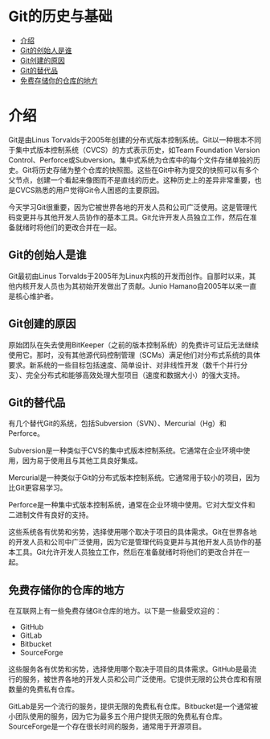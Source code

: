 # Git的历史与基础

- [介绍](#introduction)
- [Git的创始人是谁](#who-created-git)
- [Git创建的原因](#the-reason-why-git-was-created)
- [Git的替代品](#alternatives-to-git)
- [免费存储你的仓库的地方](#where-to-store-your-repositories-for-free)

# 介绍

Git是由Linus Torvalds于2005年创建的分布式版本控制系统。Git以一种根本不同于集中式版本控制系统（CVCS）的方式表示历史，如Team Foundation Version Control、Perforce或Subversion。集中式系统为仓库中的每个文件存储单独的历史。Git将历史存储为整个仓库的快照图。这些在Git中称为提交的快照可以有多个父节点，创建一个看起来像图而不是直线的历史。这种历史上的差异非常重要，也是CVCS熟悉的用户觉得Git令人困惑的主要原因。

今天学习Git很重要，因为它被世界各地的开发人员和公司广泛使用。这是管理代码变更并与其他开发人员协作的基本工具。Git允许开发人员独立工作，然后在准备就绪时将他们的更改合并在一起。

## Git的创始人是谁

Git最初由Linus Torvalds于2005年为Linux内核的开发而创作。自那时以来，其他内核开发人员也为其初始开发做出了贡献。Junio Hamano自2005年以来一直是核心维护者。

## Git创建的原因

原始团队在失去使用BitKeeper（之前的版本控制系统）的免费许可证后无法继续使用它。那时，没有其他源代码控制管理（SCMs）满足他们对分布式系统的具体要求。新系统的一些目标包括速度、简单设计、对非线性开发（数千个并行分支）、完全分布式和能够高效处理大型项目（速度和数据大小）的强大支持。

## Git的替代品

有几个替代Git的系统，包括Subversion（SVN）、Mercurial（Hg）和Perforce。

Subversion是一种类似于CVS的集中式版本控制系统。它通常在企业环境中使用，因为易于使用且与其他工具良好集成。

Mercurial是一种类似于Git的分布式版本控制系统。它通常用于较小的项目，因为比Git更容易学习。

Perforce是一种集中式版本控制系统，通常在企业环境中使用。它对大型文件和二进制文件有良好的支持。

这些系统各有优势和劣势，选择使用哪个取决于项目的具体需求。Git在世界各地的开发人员和公司中广泛使用，因为它是管理代码变更并与其他开发人员协作的基本工具。Git允许开发人员独立工作，然后在准备就绪时将他们的更改合并在一起。

## 免费存储你的仓库的地方

在互联网上有一些免费存储Git仓库的地方。以下是一些最受欢迎的：

- GitHub
- GitLab
- Bitbucket
- SourceForge

这些服务各有优势和劣势，选择使用哪个取决于项目的具体需求。GitHub是最流行的服务，被世界各地的开发人员和公司广泛使用。它提供无限的公共仓库和有限数量的免费私有仓库。

GitLab是另一个流行的服务，提供无限的免费私有仓库。Bitbucket是一个通常被小团队使用的服务，因为它为最多五个用户提供无限的免费私有仓库。SourceForge是一个存在很长时间的服务，通常用于开源项目。